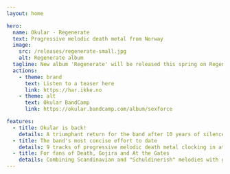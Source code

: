 ```yaml
---
layout: home

hero:
  name: Okular - Regenerate
  text: Progressive melodic death metal from Norway
  image:
    src: /releases/regenerate-small.jpg
    alt: Regenerate album
  tagline: New album 'Regenerate' will be released this spring on Regenerative Productions! Stay tuned for updates.
  actions:
    - theme: brand
      text: Listen to a teaser here
      link: https://har.ikke.no
    - theme: alt
      text: Okular BandCamp
      link: https://okular.bandcamp.com/album/sexforce

features:
  - title: Okular is back!
    details: A triumphant return for the band after 10 years of silence
  - title: The band's most concise effort to date
    details: 9 tracks of progressive melodic death metal clocking in at 37 minutes
  - title: For fans of Death, Gojira and At the Gates
    details: Combining Scandinavian and "Schuldinerish" melodies with groove and occasional dissonance
---
```


<!-- # Hello okular! -->

<!-- <img src="/okular-logo.jpeg" width="400"/> -->

<!-- Test -->

<!-- ![Okular logo](/okular-logo.jpeg) -->

